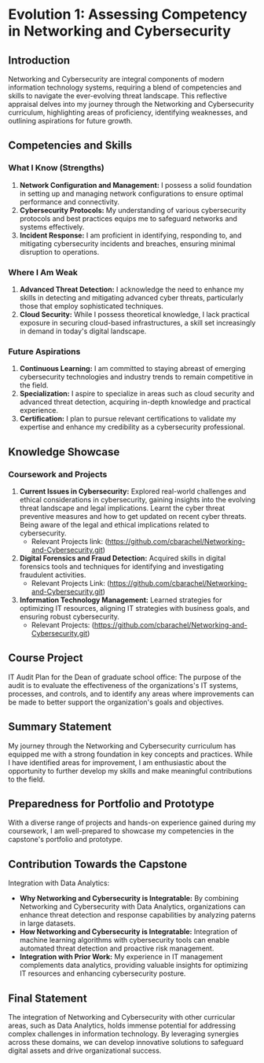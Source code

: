 # Evolution 1: Assessing Competency in Networking and Cybersecurity
## Introduction
Networking and Cybersecurity are integral components of modern information technology systems, requiring a blend of competencies and skills to navigate the ever-evolving threat landscape. This reflective appraisal delves into my journey through the Networking and Cybersecurity curriculum, highlighting areas of proficiency, identifying weaknesses, and outlining aspirations for future growth.

## Competencies and Skills

### What I Know (Strengths)
1. **Network Configuration and Management:** I possess a solid foundation in setting up and managing network configurations to ensure optimal performance and connectivity.
2. **Cybersecurity Protocols:** My understanding of various cybersecurity protocols and best practices equips me to safeguard networks and systems effectively.
3. **Incident Response:** I am proficient in identifying, responding to, and mitigating cybersecurity incidents and breaches, ensuring minimal disruption to operations.

### Where I Am Weak
1. **Advanced Threat Detection:** I acknowledge the need to enhance my skills in detecting and mitigating advanced cyber threats, particularly those that employ sophisticated techniques.
2. **Cloud Security:** While I possess theoretical knowledge, I lack practical exposure in securing cloud-based infrastructures, a skill set increasingly in demand in today's digital landscape.

### Future Aspirations
1. **Continuous Learning:** I am committed to staying abreast of emerging cybersecurity technologies and industry trends to remain competitive in the field.
2. **Specialization:** I aspire to specialize in areas such as cloud security and advanced threat detection, acquiring in-depth knowledge and practical experience.
3. **Certification:** I plan to pursue relevant certifications to validate my expertise and enhance my credibility as a cybersecurity professional.

## Knowledge Showcase

### Coursework and Projects
1. **Current Issues in Cybersecurity:** Explored real-world challenges and ethical considerations in cybersecurity, gaining insights into the evolving threat landscape and legal implications. Learnt the cyber threat preventive measures and how to get updated on recent cyber threats. Being aware of the legal and ethical implications related to cybersecurity.
   - Relevant Projects link: (https://github.com/cbarachel/Networking-and-Cybersecurity.git)
2. **Digital Forensics and Fraud Detection:** Acquired skills in digital forensics tools and techniques for identifying and investigating fraudulent activities.
   - Relevant Projects Link: (https://github.com/cbarachel/Networking-and-Cybersecurity.git)
3. **Information Technology Management:** Learned strategies for optimizing IT resources, aligning IT strategies with business goals, and ensuring robust cybersecurity.
   - Relevant Projects: (https://github.com/cbarachel/Networking-and-Cybersecurity.git)

## Course Project 
IT Audit Plan for the Dean of graduate school office:
The purpose of the audit is to evaluate the effectiveness of the organizations's IT systems, processes, and controls, and to identify any areas where improvements can be made to better support the organization's goals and objectives.

## Summary Statement
My journey through the Networking and Cybersecurity curriculum has equipped me with a strong foundation in key concepts and practices. While I have identified areas for improvement, I am enthusiastic about the opportunity to further develop my skills and make meaningful contributions to the field.

## Preparedness for Portfolio and Prototype
With a diverse range of projects and hands-on experience gained during my coursework, I am well-prepared to showcase my competencies in the capstone's portfolio and prototype.

## Contribution Towards the Capstone
Integration with Data Analytics:
- **Why Networking and Cybersecurity is Integratable:** By combining Networking and Cybersecurity with Data Analytics, organizations can enhance threat detection and response capabilities by analyzing paterns in large datasets.
- **How Networking and Cybersecurity is Integratable:** Integration of machine learning algorithms with cybersecurity tools can enable automated threat detection and proactive risk management.
- **Integration with Prior Work:** My experience in IT management complements data analytics, providing valuable insights for optimizing IT resources and enhancing cybersecurity posture.

## Final Statement
The integration of Networking and Cybersecurity with other curricular areas, such as Data Analytics, holds immense potential for addressing complex challenges in information technology. By leveraging synergies across these domains, we can develop innovative solutions to safeguard digital assets and drive organizational success.
